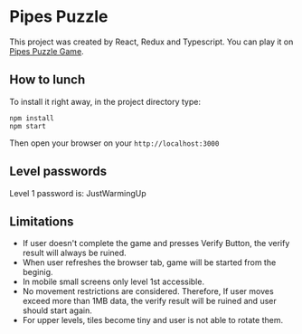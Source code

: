 # Pipes Puzzle

This project was created by React, Redux and Typescript. You can play it on [Pipes Puzzle Game](https://nilou.daneshvar.me).

## How to lunch

To install it right away, in the project directory type:

    npm install
    npm start

Then open your browser on your `http://localhost:3000`

## Level passwords

Level 1 password is: JustWarmingUp

## Limitations

* If user doesn't complete the game and presses Verify Button, the verify result will always be ruined.
* When user refreshes the browser tab, game will be started from the beginig.
* In mobile small screens only level 1st accessible.
* No movement restrictions are considered. Therefore, If user moves exceed more than 1MB data, the verify result will be ruined and user should start again.
* For upper levels, tiles become tiny and user is not able to rotate them.

